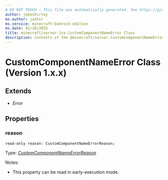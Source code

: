 ```yaml
---
# DO NOT TOUCH — This file was automatically generated. See https://github.com/mojang/minecraftapidocsgenerator to modify descriptions, examples, etc.
author: jakeshirley
ms.author: jashir
ms.service: minecraft-bedrock-edition
ms.date: 02/10/2025
title: minecraft/server-1xx.CustomComponentNameError Class
description: Contents of the @minecraft/server.CustomComponentNameError class (Version 1.x.x).
---
```

# CustomComponentNameError Class (Version 1.x.x)

## Extends
- *Error*

## Properties

### **reason**
`read-only reason: CustomComponentNameErrorReason;`

Type: [*CustomComponentNameErrorReason*](CustomComponentNameErrorReason.md)

Notes:
  - This property can be read in early-execution mode.
